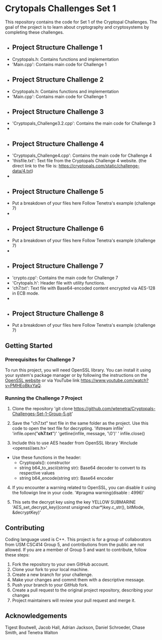 # Crytopals Challenges Set 1
 
This repository contains the code for Set 1 of the Cryptopal Challenges. The goal of the project is to learn about cryptography and cryptosystems by completing these challenges.

 -  ## Project Structure Challenge 1
 - Cryptopals.h: Contains functions and implementation
 - 'Main.cpp': Contains main code for Challenge 1
 -  ## Project Structure Challenge 2
 - Cryptopals.h: Contains functions and implementation
 - 'Main.cpp': Contains main code for Challenge 1
 -  ## Project Structure Challenge 3
 - 'Cryptopals_Challenge3.2.cpp': Contains the main code for Challenge 3
 - 
 -  ## Project Structure Challenge 4
 - 'Cryptopals_Challenge4.cpp': Contains the main code for Challenge 4
 - 'thisfile.txt': Text file from the Cryptopals Challenge 4 website. (the direct link to the file is: https://cryptopals.com/static/challenge-data/4.txt)
 - 
 -  ## Project Structure Challenge 5
 - Put a breakdown of your files here Follow Tenetra's example (challenge 7)
 - 
 -  ## Project Structure Challenge 6
 - Put a breakdown of your files here Follow Tenetra's example (challenge 7)
 - 
 -  ## Project Structure Challenge 7
 - 'crypto.cpp': Contains the main code for Challenge 7
 - 'Crytopals.h': Header file with utility functions.
 - 'ch7.txt': Text file with Base64-encoded content encrypted via AES-128 in ECB mode.
 - 
 -  ## Project Structure Challenge 8
 - Put a breakdown of your files here Follow Tenetra's example (challenge 7)
 

## Getting Started

### Prerequisites for Challenge 7

To run this project, you will need OpenSSL library. You can install it using your system's package manager or by following the instructions on the [OpenSSL website](https://www.openssl.org/source/) or via YouTube link https://www.youtube.com/watch?v=PMHEoBkxYaQ.

### Running the Challenge 7 Project

1. Clone the repository
   'git clone https://github.com/wtenetra/Cryptopals-Challenges-Set-1-Group-5.git'
   
2. Save the "ch7.txt" text file in the same folder as the project. Use this code to open the text file for decrypting.
   'ifstream infile'
	  'infile.open("**ch7.txt**")'
	  'getline(infile, message, '\0')'
   ' infile.close()
   
3. Include this to use AES header from OpenSSL library
   '#include <openssl/aes.h>'
  - Use these functions in the header:
    - Cryptopals():  constructor
    - string b64_to_ascii(string str):  Base64 decoder to convert to its respective values
    -	string b64_encode(string str):  Base64 encoder
      
4. If you encounter a warning related to OpenSSL, you can disable it using the followign line in your code.
   '#pragma warning(disable : 4996)'

5.  This sets the decrypt key using the key YELLOW SUBMARINE
	  'AES_set_decrypt_key((const unsigned char*)key.c_str(), bitMode, &decryptKey)'

 ## Contributing
   Coding language used is C++. This project is for a group of collaborators from USM CSC414 Group 5, and contributions from the public are not allowed. If you are a member of Group 5 and want to contribute, follow these steps:
   1. Fork the repository to your own GitHub account.
   2. Clone your fork to your local machine.
   3. Create a new branch for your challenge.
   4. Make your changes and commit them with a descriptive message.
   5. Push your branch to your GitHub fork.
   6. Create a pull request to the original project repository, describing your changes
   7. Project maintainers will review your pull request and merge it.
   
 

 ## Acknowledgements
 Tigest Boutwell, Jacob Hall, Adrian Jackson, Daniel Schroeder, Chase Smith, and Tenetra Walton
 








